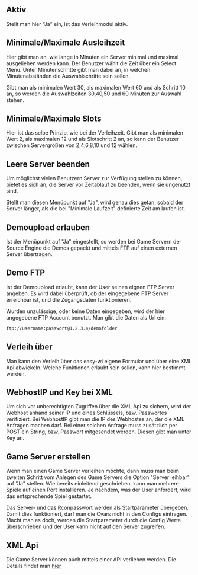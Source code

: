 ## Aktiv

Stellt man hier "Ja" ein, ist das Verleihmodul aktiv.

## Minimale/Maximale Ausleihzeit

Hier gibt man an, wie lange in Minuten ein Server minimal und maximal ausgeliehen werden kann. Der Benutzer wählt die Zeit über ein Select Menü. Unter Minutenschritte gibt man dabei an, in welchen Minutenabständen die Auswahlschritte sein sollen.

Gibt man als minimalen Wert 30, als maximalen Wert 60 und als Schritt 10 an, so werden die Auswahlzeiten 30,40,50 und 60 Minuten zur Auswahl stehen.

## Minimale/Maximale Slots

Hier ist das selbe Prinzip, wie bei der Verleihzeit. Gibt man als minimalen Wert 2, als maximalen 12 und als Slotschritt 2 an, so kann der Benutzer zwischen Servergrößen von 2,4,6,8,10 und 12 wählen.

## Leere Server beenden

Um möglichst vielen Benutzern Server zur Verfügung stellen zu können, bietet es sich an, die Server vor Zeitablauf zu beenden, wenn sie ungenutzt sind.

Stellt man diesen Menüpunkt auf "Ja", wird genau dies getan, sobald der Server länger, als die bei "Minimale Laufzeit" definierte Zeit am laufen ist.

## Demoupload erlauben

Ist der Menüpunkt auf "Ja" eingestellt, so werden bei Game Servern der Source Engine die Demos gepackt und mittels FTP auf einen externen Server übertragen.

## Demo FTP

Ist der Demoupload erlaubt, kann der User seinen eignen FTP Server angeben. Es wird dabei überprüft, ob der eingegebene FTP Server erreichbar ist, und die Zugangsdaten funktionieren.

Wurden unzulässige, oder keine Daten eingegeben, wird der hier angegebene FTP Account benutzt. Man gibt die Daten als Url ein:

```sh
ftp://username:passwort@1.2.3.4/demofolder
```

## Verleih über

Man kann den Verleih über das easy-wi eigene Formular und über eine XML Api abwickeln. Welche Funktionen erlaubt sein sollen, kann hier bestimmt werden.

## WebhostIP und Key bei XML

Um sich vor unberechtigten Zugriffen über die XML Api zu sichern, wird der Webhost anhand seiner IP und eines Schlüssels, bzw. Passwortes verifiziert.
Bei WebhostIP gibt man die IP des Webhostes an, der die XML Anfragen machen darf. Bei einer solchen Anfrage muss zusätzlich per POST ein String, bzw. Passwort mitgesendet werden. Diesen gibt man unter Key an.

## Game Server erstellen

Wenn man einen Game Server verleihen möchte, dann muss man beim zweiten Schritt vom Anlegen des Game Servers die Option "Server leihbar" auf "Ja" stellen. Wie bereits einleitend geschrieben, kann man mehrere Spiele auf einen Port installieren. Je nachdem, was der User anfordert, wird das entsprechende Spiel gestartet.

Das Server- und das Rconpasswort werden als Startparameter übergeben. Damit dies funktioniert, darf man die Cvars nicht in den Configs eintragen. Macht man es doch, werden die Startparameter durch die Config Werte überschrieben und der User kann nicht auf den Server zugreifen.

## XML Api

Die Game Server können auch mittels einer API verliehen werden. Die Details findet man [hier](/de/rest-api-verleih-server/)
